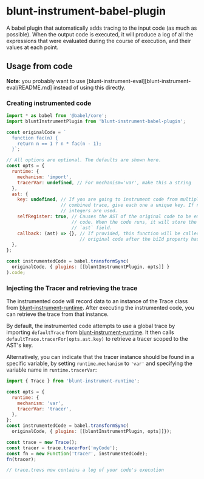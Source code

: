 # blunt-instrument-babel-plugin

A babel plugin that automatically adds tracing to the input code (as much as possible).
When the output code is executed, it will produce a log of all the expressions that were evaluated during the course of execution, and their values at each point.

## Usage from code

**Note**: you probably want to use [blunt-instrument-eval][blunt-instrument-eval/README.md] instead of using this directly.

### Creating instrumented code

```javascript
import * as babel from '@babel/core';
import bluntInstrumentPlugin from 'blunt-instrument-babel-plugin';

const originalCode = `
  function fac(n) {
    return n == 1 ? n * fac(n - 1);
  }`;

// All options are optional. The defaults are shown here.
const opts = {
  runtime: {
    mechanism: 'import',
    tracerVar: undefined, // For mechanism='var', make this a string
  },
  ast: {
    key: undefined, // If you are going to instrument code from multiple files and generate a
                    // combined trace, give each one a unique key. If not specified, sequential
                    // integers are used.
    selfRegister: true, // Causes the AST of the original code to be embedded in the generated
                        // code. When the code runs, it will store the AST on the tracer's
                        // `ast` field.
    callback: (ast) => {}, // If provided, this function will be called with the AST of the
                           // original code after the biId property has been added to each node.
  },
};

const instrumentedCode = babel.transformSync(
  originalCode, { plugins: [[bluntInstrumentPlugin, opts]] }
).code;
```

### Injecting the Tracer and retrieving the trace

The instrumented code will record data to an instance of the Trace class from [blunt-instrument-runtime][blunt-instrument-runtime].
After executing the instrumented code, you can retrieve the trace from that instance.

By default, the instrumented code attempts to use a global trace by importing `defaultTrace` from [blunt-instrument-runtime][blunt-instrument-runtime].
It then calls `defaultTrace.tracerFor(opts.ast.key)` to retrieve a tracer scoped to the AST's key.

Alternatively, you can indicate that the tracer instance should be found in a specific variable, by setting `runtime.mechanism` to `'var'` and specifying the variable name in `runtime.tracerVar`:

```javascript
import { Trace } from 'blunt-instrument-runtime';

const opts = {
  runtime: {
    mechanism: 'var',
    tracerVar: 'tracer',
  },
};
const instrumentedCode = babel.transformSync(
  originalCode, { plugins: [[bluntInstrumentPlugin, opts]]});

const trace = new Trace();
const tracer = trace.tracerFor('myCode');
const fn = new Function('tracer', instrumentedCode);
fn(tracer);

// trace.trevs now contains a log of your code's execution
```

[blunt-instrument-eval]: ../blunt-instrument-eval/README.md
[blunt-instrument-runtime]: ../blunt-instrument-runtime/README.md

